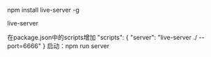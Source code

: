 ﻿<!-- live-server安装使用 -->
npm install live-server -g

<!-- 目录中启动 -->
live-server

<!-- 设置启动及端口 -->
在package.json中的scripts增加
"scripts": {
  "server": "live-server ./ --port=6666"
}
启动：npm run server

<!-- 引入vue -->
<script src="https://cdn.jsdelivr.net/npm/vue/dist/vue.js"></script>